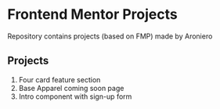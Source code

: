 # Frontend Mentor Projects
Repository contains projects (based on FMP) made by Aroniero

## Projects
<ol>
  <li>Four card feature section</li>
  <li>Base Apparel coming soon page</li>
  <li>Intro component with sign-up form</li>
</ol>

